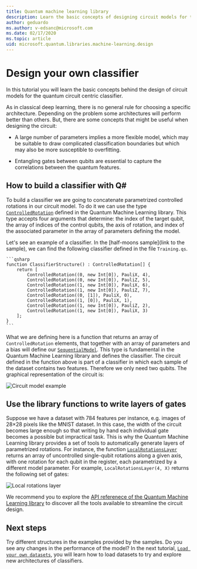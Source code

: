 ```yaml
---
title: Quantum machine learning library
description: Learn the basic concepts of designing circuit models for the quantum circuit centric classifier.
author: geduardo
ms.author: v-edsanc@microsoft.com
ms.date: 02/17/2020
ms.topic: article
uid: microsoft.quantum.libraries.machine-learning.design
---
```


# Design your own classifier

In this tutorial you will learn the basic concepts behind the design of circuit models for the quantum circuit centric classifier.

As in classical deep learning, there is no general rule for choosing a specific architecture. Depending on the problem some architectures will perform better than others. But, there are some concepts that might be useful when designing the circuit:

- A large number of parameters implies a more flexible model, which may be suitable to draw complicated classification boundaries but which may also be more susceptible to overfitting.

- Entangling gates between qubits are essential to capture the correlations between the quantum features.

## How to build a classifier with Q\#

To build a classifier we are going to concatenate parametrized controlled rotations in our circuit model. To do it we can use the type [`ControlledRotation`](xref:microsoft.quantum.machinelearning.controlledrotation) defined in the Quantum Machine Learning library. This type accepts four arguments that determine: the index of the target qubit, the array of indices of the control qubits, the axis of rotation, and index of the associated parameter in the array of parameters defining the model.

Let's see an example of a classifier. In the [half-moons sample](link to the sample), we can find the following classifier defined in the file `Training.qs`.

    ```qsharp
    function ClassifierStructure() : ControlledRotation[] {
        return [
            ControlledRotation((0, new Int[0]), PauliX, 4),
            ControlledRotation((0, new Int[0]), PauliZ, 5),
            ControlledRotation((1, new Int[0]), PauliX, 6),
            ControlledRotation((1, new Int[0]), PauliZ, 7),
            ControlledRotation((0, [1]), PauliX, 0),
            ControlledRotation((1, [0]), PauliX, 1),
            ControlledRotation((1, new Int[0]), PauliZ, 2),
            ControlledRotation((1, new Int[0]), PauliX, 3)
        ];
    }
    ```

What we are defining here is a function that returns an array of `ControlledRotation` elements, that together with an array of parameters and a bias will define our [`SequentialModel`](xref:microsoft.quantum.machinelearning.sequentialmodel). This type is fundamental in the Quantum Machine Learning library and defines the classifier. The circuit defined in the function above is part of a classifier in which each sample of the dataset contains two features. Therefore we only need two qubits. The graphical representation of the circuit is:

 ![Circuit model example](~/media/circuit_model_1.PNG)

## Use the library functions to write layers of gates

Suppose we have a dataset with 784 features per instance, e.g. images of 28×28 pixels like the MNIST dataset. In this case, the width of the circuit becomes large enough so that writing by hand each individual gate becomes a possible but impractical task. This is why the Quantum Machine Learning library provides a set of tools to automatically generate layers of parametrized rotations. For instance, the function [`LocalRotationsLayer`](xref:microsoft.quantum.machinelearning.sequentialmodel.localrotationslayer) returns an array of uncontrolled single-qubit rotations along a given axis, with one rotation for each qubit in the register, each parametrized by a different model parameter. For example, `LocalRotationsLayer(4, X)` returns the following set of gates:

 ![Local rotations layer](~/media/local_rotations_layer.PNG)

We recommend you to explore the [API referenece of the Quantum Machine Learning library](https://docs.microsoft.com/qsharp/api/qsharp/microsoft.quantum.machinelearning?view=qsharp-preview) to discover all the tools available to streamline the circuit design.

## Next steps

 Try different structures in the examples provided by the samples. Do you see any changes in the performance of the model? In the next tutorial, [`Load your own datasets`](xref:microsoft.quantum.libraries.machine-learning.load), you will learn how to load datasets to try and explore new architectures of classifiers.
